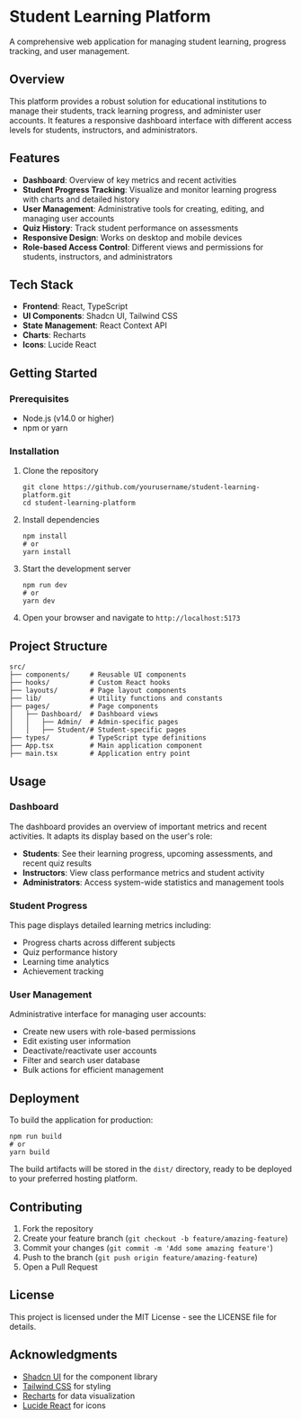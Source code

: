 # Student Learning Platform

A comprehensive web application for managing student learning, progress tracking, and user management.

## Overview

This platform provides a robust solution for educational institutions to manage their students, track learning progress, and administer user accounts. It features a responsive dashboard interface with different access levels for students, instructors, and administrators.

## Features

- **Dashboard**: Overview of key metrics and recent activities
- **Student Progress Tracking**: Visualize and monitor learning progress with charts and detailed history
- **User Management**: Administrative tools for creating, editing, and managing user accounts
- **Quiz History**: Track student performance on assessments
- **Responsive Design**: Works on desktop and mobile devices
- **Role-based Access Control**: Different views and permissions for students, instructors, and administrators

## Tech Stack

- **Frontend**: React, TypeScript
- **UI Components**: Shadcn UI, Tailwind CSS
- **State Management**: React Context API
- **Charts**: Recharts
- **Icons**: Lucide React

## Getting Started

### Prerequisites

- Node.js (v14.0 or higher)
- npm or yarn

### Installation

1. Clone the repository
   ```
   git clone https://github.com/yourusername/student-learning-platform.git
   cd student-learning-platform
   ```

2. Install dependencies
   ```
   npm install
   # or
   yarn install
   ```

3. Start the development server
   ```
   npm run dev
   # or
   yarn dev
   ```

4. Open your browser and navigate to `http://localhost:5173`

## Project Structure

```
src/
├── components/     # Reusable UI components
├── hooks/          # Custom React hooks
├── layouts/        # Page layout components
├── lib/            # Utility functions and constants
├── pages/          # Page components
│   ├── Dashboard/  # Dashboard views
│   │   ├── Admin/  # Admin-specific pages
│   │   ├── Student/# Student-specific pages
├── types/          # TypeScript type definitions
├── App.tsx         # Main application component
├── main.tsx        # Application entry point
```

## Usage

### Dashboard

The dashboard provides an overview of important metrics and recent activities. It adapts its display based on the user's role:

- **Students**: See their learning progress, upcoming assessments, and recent quiz results
- **Instructors**: View class performance metrics and student activity
- **Administrators**: Access system-wide statistics and management tools

### Student Progress

This page displays detailed learning metrics including:

- Progress charts across different subjects
- Quiz performance history
- Learning time analytics
- Achievement tracking

### User Management

Administrative interface for managing user accounts:

- Create new users with role-based permissions
- Edit existing user information
- Deactivate/reactivate user accounts
- Filter and search user database
- Bulk actions for efficient management

## Deployment

To build the application for production:

```
npm run build
# or
yarn build
```

The build artifacts will be stored in the `dist/` directory, ready to be deployed to your preferred hosting platform.

## Contributing

1. Fork the repository
2. Create your feature branch (`git checkout -b feature/amazing-feature`)
3. Commit your changes (`git commit -m 'Add some amazing feature'`)
4. Push to the branch (`git push origin feature/amazing-feature`)
5. Open a Pull Request

## License

This project is licensed under the MIT License - see the LICENSE file for details.

## Acknowledgments

- [Shadcn UI](https://ui.shadcn.com/) for the component library
- [Tailwind CSS](https://tailwindcss.com/) for styling
- [Recharts](https://recharts.org/) for data visualization
- [Lucide React](https://lucide.dev/) for icons
